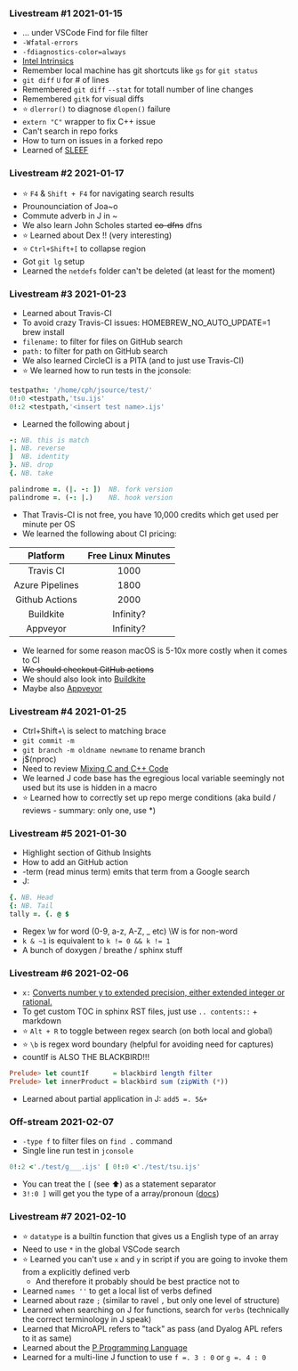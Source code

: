 ### Livestream #1 2021-01-15
* ... under VSCode Find for file filter
* `-Wfatal-errors`
* `-fdiagnostics-color=always`
* [Intel Intrinsics](https://software.intel.com/sites/landingpage/IntrinsicsGuide/)
* Remember local machine has git shortcuts like `gs` for `git status`
* `git diff` `U` for # of lines
* Remembered `git diff` `--stat` for totall number of line changes
* Remembered `gitk` for visual diffs
* :star: `dlerror()` to diagnose `dlopen()` failure
* `extern "C"` wrapper to fix C++ issue
* Can't search in repo forks
* How to turn on issues in a forked repo
* Learned of [SLEEF](https://sleef.org/)

### Livestream #2 2021-01-17
* :star: `F4` & `Shift + F4` for navigating search results
* Prounounciation of Joa~o
* Commute adverb in J in ~
* We also learn John Scholes started ~~co-dfns~~ dfns
* :star: Learned about Dex !! (very interesting)
* :star: `Ctrl+Shift+[` to collapse region
* Got `git lg` setup
* Learned the `netdefs` folder can't be deleted (at least for the moment)

### Livestream #3 2021-01-23
* Learned about Travis-CI
* To avoid crazy Travis-CI issues: HOMEBREW_NO_AUTO_UPDATE=1 brew install
* `filename:` to filter for files on GitHub search
* `path:` to filter for path on GitHub search
* We also learned CircleCI is a PITA (and to just use Travis-CI)
* :star: We learned how to run tests in the jconsole:
```ijs
testpath=: '/home/cph/jsource/test/'
0!:0 <testpath,'tsu.ijs'
0!:2 <testpath,'<insert test name>.ijs'
```
* Learned the following about j
```ijs
-: NB. this is match
|. NB. reverse
]  NB. identity
}. NB. drop
{. NB. take

palindrome =. (|. -: ])  NB. fork version
palindrome =. (-: |.)    NB. hook version
```
* That Travis-CI is not free, you have 10,000 credits which get used per minute per OS 
* We learned the following about CI pricing:

|    Platform    | Free Linux Minutes |
| :------------: | :----------------: |
|   Travis CI    |        1000        |
| Azure Pipelines|        1800        |
| Github Actions |        2000        |
|   Buildkite    |     Infinity?      |
|   Appveyor     |     Infinity?      |

* We learned for some reason macOS is 5-10x more costly when it comes to CI
* ~~We should checkout GitHub actions~~
* We should also look into [Buildkite](https://buildkite.com/)
* Maybe also [Appveyor](https://www.appveyor.com)

### Livestream #4 2021-01-25
* Ctrl+Shift+\ is select to matching brace
* `git commit -m`
* `git branch -m oldname newname` to rename branch
*  j$(nproc)
* Need to review [Mixing C and C++ Code](https://isocpp.org/wiki/faq/mixing-c-and-cpp)
* We learned J code base has the egregious local variable seemingly not used but its use is hidden in a macro
* :star: Learned how to correctly set up repo merge conditions (aka build / reviews - summary: only one, use *)

### Livestream #5 2021-01-30
* Highlight section of Github Insights
* How to add an GitHub action 
* -term (read minus term) emits that term from a Google search
* J:
```ijs
{. NB. Head
{: NB. Tail
tally =. {. @ $
```
* Regex \w for word (0-9, a-z, A-Z, _ etc) \W is for non-word 
* `k & ~1` is equivalent to `k != 0 && k != 1`
* A bunch of doxygen / breathe / sphinx stuff

### Livestream #6 2021-02-06

* `x:` [Converts number y to extended precision, either extended integer or rational.](https://code.jsoftware.com/wiki/Vocabulary/xco)
* To get custom TOC in sphinx RST files, just use `.. contents::` + markdown
* :star: `Alt + R` to toggle between regex search (on both local and global)
* :star: `\b` is regex word boundary (helpful for avoiding need for captures)
* countIf is ALSO THE BLACKBIRD!!!
```hs
Prelude> let countIf      = blackbird length filter
Prelude> let innerProduct = blackbird sum (zipWith (*))
```
* Learned about partial application in J: `add5 =. 5&+`

### Off-stream 2021-02-07
* `-type f` to filter files on `find .` command
* Single line run test in `jconsole`
```ijs
0!:2 <'./test/g___.ijs' [ 0!:0 <'./test/tsu.ijs'
```
* You can treat the `[` (see :arrow_up:) as a statement separator
* `3!:0 ]` will get you the type of a array/pronoun ([docs](https://www.jsoftware.com/help/dictionary/dx003.htm))

### Livestream #7 2021-02-10

* :star: `datatype` is a builtin function that gives us a English type of an array
* Need to use `*` in the global VSCode search
* :star: Learned you can't use `x` and `y` in script if you are going to invoke them from a explicitly defined verb
   * And therefore it probably should be best practice not to
* Learned `names ''` to get a local list of verbs defined
* Learned about raze `;` (similar to ravel `,` but only one level of structure)
* Learned when searching on J for functions, search for `verbs` (technically the correct terminology in J speak)
* Learned that MicroAPL refers to "tack" as pass (and Dyalog APL refers to it as same)
* Learned about the [P Programming Language](https://github.com/p-org/P)
* Learned for a multi-line J function to use `f =. 3 : 0` or `g =. 4 : 0`
